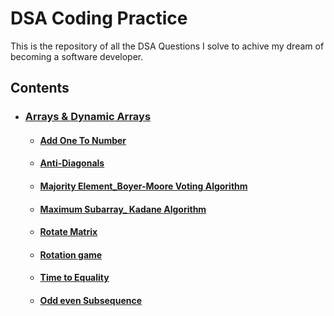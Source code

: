 # DSA Coding Practice
 This is the repository of all the DSA Questions I solve to achive my dream of becoming a software developer.

## Contents
 - ### [ Arrays & Dynamic Arrays ](https://github.com/Vinay-Kushwaha/DSA/tree/main/Arrays%20%26%20Dynamic%20Arrays)
   - #### [ Add One To Number ](https://github.com/Vinay-Kushwaha/DSA/commit/dc2e387e22dcbe077789603b278475d44aa5754b)
   - #### [ Anti-Diagonals ](https://github.com/Vinay-Kushwaha/DSA/commit/ac9a70d15a49140054aa3bd172c4ff8382442c85)
   - #### [ Majority Element_Boyer-Moore Voting Algorithm ](https://github.com/Vinay-Kushwaha/DSA/commit/27c37dd77da84507835ef775ccc5dd0c419bd2ce)
   - #### [ Maximum Subarray_ Kadane Algorithm  ](https://github.com/Vinay-Kushwaha/DSA/commit/3a4a3d12a5544ab223b6aa1f07a7f10980669b8b)
   - #### [ Rotate Matrix  ](https://github.com/Vinay-Kushwaha/DSA/commit/58e2d60f7d91469112046876792f8e6cd48da7a4)
   - #### [ Rotation game ](https://github.com/Vinay-Kushwaha/DSA/commit/127c8b65d7f729a4922970304d7f68f9499c9059)
   - #### [ Time to Equality ](https://github.com/Vinay-Kushwaha/DSA/commit/d4d93d11c59ac02b100b19df339fb7e294ad27fe)
   - #### [ Odd even Subsequence ](https://github.com/Vinay-Kushwaha/DSA/commit/b93213c2c849ce7b2c054818f51a7ae8427b1983)
